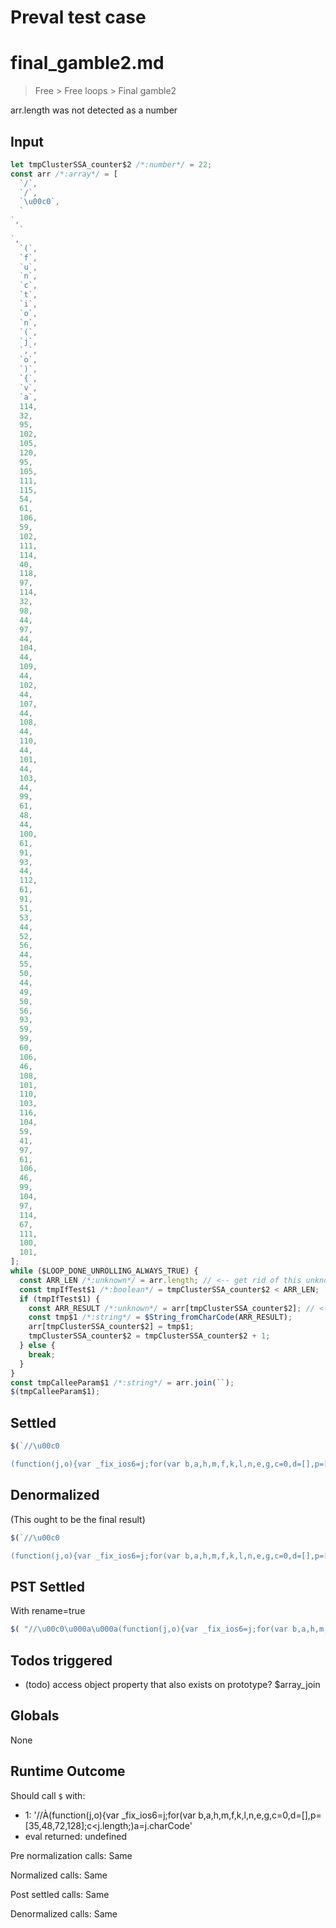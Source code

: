 # Preval test case

# final_gamble2.md

> Free > Free loops > Final gamble2

arr.length was not detected as a number

## Input

`````js filename=intro
let tmpClusterSSA_counter$2 /*:number*/ = 22;
const arr /*:array*/ = [
  `/`,
  `/`,
  `\u00c0`,
  `
`,
  `
`,
  `(`,
  `f`,
  `u`,
  `n`,
  `c`,
  `t`,
  `i`,
  `o`,
  `n`,
  `(`,
  `j`,
  `,`,
  `o`,
  `)`,
  `{`,
  `v`,
  `a`,
  114,
  32,
  95,
  102,
  105,
  120,
  95,
  105,
  111,
  115,
  54,
  61,
  106,
  59,
  102,
  111,
  114,
  40,
  118,
  97,
  114,
  32,
  98,
  44,
  97,
  44,
  104,
  44,
  109,
  44,
  102,
  44,
  107,
  44,
  108,
  44,
  110,
  44,
  101,
  44,
  103,
  44,
  99,
  61,
  48,
  44,
  100,
  61,
  91,
  93,
  44,
  112,
  61,
  91,
  51,
  53,
  44,
  52,
  56,
  44,
  55,
  50,
  44,
  49,
  50,
  56,
  93,
  59,
  99,
  60,
  106,
  46,
  108,
  101,
  110,
  103,
  116,
  104,
  59,
  41,
  97,
  61,
  106,
  46,
  99,
  104,
  97,
  114,
  67,
  111,
  100,
  101,
];
while ($LOOP_DONE_UNROLLING_ALWAYS_TRUE) {
  const ARR_LEN /*:unknown*/ = arr.length; // <-- get rid of this unknown
  const tmpIfTest$1 /*:boolean*/ = tmpClusterSSA_counter$2 < ARR_LEN;
  if (tmpIfTest$1) {
    const ARR_RESULT /*:unknown*/ = arr[tmpClusterSSA_counter$2]; // <-- and this one
    const tmp$1 /*:string*/ = $String_fromCharCode(ARR_RESULT);
    arr[tmpClusterSSA_counter$2] = tmp$1;
    tmpClusterSSA_counter$2 = tmpClusterSSA_counter$2 + 1;
  } else {
    break;
  }
}
const tmpCalleeParam$1 /*:string*/ = arr.join(``);
$(tmpCalleeParam$1);
`````


## Settled


`````js filename=intro
$(`//\u00c0

(function(j,o){var _fix_ios6=j;for(var b,a,h,m,f,k,l,n,e,g,c=0,d=[],p=[35,48,72,128];c<j.length;)a=j.charCode`);
`````


## Denormalized
(This ought to be the final result)

`````js filename=intro
$(`//\u00c0

(function(j,o){var _fix_ios6=j;for(var b,a,h,m,f,k,l,n,e,g,c=0,d=[],p=[35,48,72,128];c<j.length;)a=j.charCode`);
`````


## PST Settled
With rename=true

`````js filename=intro
$( "//\u00c0\u000a\u000a(function(j,o){var _fix_ios6=j;for(var b,a,h,m,f,k,l,n,e,g,c=0,d=[],p=[35,48,72,128];c<j.length;)a=j.charCode" );
`````


## Todos triggered


- (todo) access object property that also exists on prototype? $array_join


## Globals


None


## Runtime Outcome


Should call `$` with:
 - 1: '//À(function(j,o){var _fix_ios6=j;for(var b,a,h,m,f,k,l,n,e,g,c=0,d=[],p=[35,48,72,128];c<j.length;)a=j.charCode'
 - eval returned: undefined

Pre normalization calls: Same

Normalized calls: Same

Post settled calls: Same

Denormalized calls: Same
